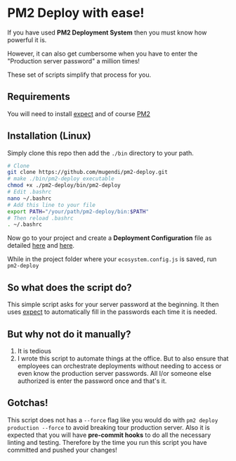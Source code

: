 <!--
 Copyright (c) 2023 Anthony Mugendi
 
 This software is released under the MIT License.
 https://opensource.org/licenses/MIT
-->

# PM2 Deploy with ease!

If you have used **PM2 Deployment System** then you must know how powerful it is.

However, it can also get cumbersome when you have to enter the "Production server password" a million times!

These set of scripts simplify that process for you.

## Requirements

You will need to install [expect](https://linux.die.net/man/1/expect) and of course [PM2](https://pm2.keymetrics.io/)


## Installation  (Linux)

Simply clone this repo then add the `./bin` directory to your path.

```bash
# Clone
git clone https://github.com/mugendi/pm2-deploy.git
# make ./bin/pm2-deploy executable
chmod +x ./pm2-deploy/bin/pm2-deploy
# Edit .bashrc
nano ~/.bashrc
# Add this line to your file
export PATH="/your/path/pm2-deploy/bin:$PATH"
# Then reload .bashrc
. ~/.bashrc
```

Now go to your project and create a **Deployment Configuration** file as detailed [here](https://pm2.keymetrics.io/docs/usage/deployment/) and [here](https://pm2.io/docs/runtime/guide/easy-deploy-with-ssh/).

While in the project folder where your `ecosystem.config.js` is saved, run `pm2-deploy`

## So what does the script do?

This simple script asks for your server password at the beginning. It then uses [expect](https://linux.die.net/man/1/expect) to automatically fill in the passwords each time it is needed.

## But why not do it manually?

1. It is tedious
2. I wrote this script to automate things at the office. But to also ensure that employees can orchestrate deployments without needing to access or even know the production server passwords. All I/or someone else authorized is enter the password once and that's it. 

## Gotchas!

This script does not has a `--force` flag like you would do with `pm2 deploy production --force` to avoid breaking tour production server. Also it is expected that you will have **pre-commit hooks** to do all the necessary linting and testing. Therefore by the time you run this script you have committed and pushed your changes!

